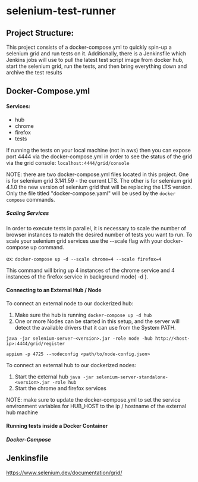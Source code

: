 # selenium-test-runner

## Project Structure:

This project consists of a docker-compose.yml to quickly spin-up a selenium grid and run tests on it. Additionally, there is a Jenkinsfile which Jenkins jobs will use to pull the latest test script image from docker hub, start the selenium grid, run the tests, and then bring everything down and archive the test results

## Docker-Compose.yml
#### Services:
- hub
- chrome
- firefox
- tests

If running the tests on your local machine (not in aws) then you can expose port 4444 via the docker-compose.yml in order to see the status of the grid via the grid console: 
`localhost:4444/grid/console`

NOTE: there are two docker-compose.yml files located in this project. One is for selenium grid 3.141.59 - the current LTS. The other is for selenium grid 4.1.0 the new version of selenium grid that will be replacing the LTS version. Only the file titled "docker-compose.yaml" will be used by the `docker compose` commands.

##### Scaling Services
In order to execute tests in parallel, it is necessary to scale the number of browser instances to match the desired number of tests you want to run.
To scale your selenium grid services use the --scale flag with your docker-compose up command. 

ex:
`docker-compose up -d --scale chrome=4 --scale firefox=4`

This command will bring up 4 instances of the chrome service and 4 instances of the firefox service in background mode( -d ).

#### Connecting to an External Hub / Node
To connect an external node to our dockerized hub:
1. Make sure the hub is running `docker-compose up -d hub`
2. One or more Nodes can be started in this setup, and the server will detect the available drivers that it can use from the System PATH.

`java -jar selenium-server-<version>.jar -role node -hub http://<host-ip>:4444/grid/register`

`appium -p 4725 --nodeconfig <path/to/node-config.json>`

To connect an external hub to our dockerized nodes:
1. Start the external hub `java -jar selenium-server-standalone-<version>.jar -role hub`
2. Start the chrome and firefox services

NOTE: make sure to update the docker-compose.yml to set the service environment variables for HUB_HOST to the ip / hostname of the external hub machine

#### Running tests inside a Docker Container

##### Docker-Compose

## Jenkinsfile



https://www.selenium.dev/documentation/grid/



